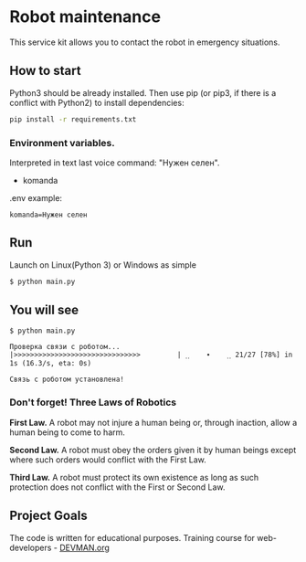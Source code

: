 # Robot maintenance 

This service kit allows you to contact the robot in emergency situations.

## How to start

Python3 should be already installed. Then use pip (or pip3, if there is a conflict with Python2) to install dependencies:

```bash
pip install -r requirements.txt
```

### Environment variables.

Interpreted in text last voice command: "Нужен селен". 

- komanda

.env example:

```
komanda=Нужен селен
```

## Run

Launch on Linux(Python 3) or Windows as simple

```bash
$ python main.py
```

## You will see

```
$ python main.py

Проверка связи с роботом...
|>>>>>>>>>>>>>>>>>>>>>>>>>>>>>>>         | ˱˱    ∙    ˲˲ 21/27 [78%] in 1s (16.3/s, eta: 0s)
```
```
Связь с роботом установлена!
```

### Don't forget! Three Laws of Robotics

**First Law.** A robot may not injure a human being or, through inaction, allow a human being to come to harm.

**Second Law.** A robot must obey the orders given it by human beings except where such orders would conflict with the First Law.

**Third Law.** A robot must protect its own existence as long as such protection does not conflict with the First or Second Law.

## Project Goals

The code is written for educational purposes. Training course for web-developers - [DEVMAN.org](https://devman.org)
